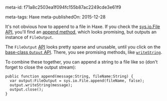 meta-id: f71a8c2503ea1f094fc155b87ac2249cde3e61f9

meta-tags: Haxe
meta-publishedOn: 2015-12-28

It's not obvious how to append to a file in Haxe. If you check the [sys.io.File API](http://api.haxe.org/sys/io/File.html), you'll find an [append method](http://api.haxe.org/sys/io/File.html#append), which looks promising, but outputs an instance of `FileOutput`.

The `FileOutput` [API](http://api.haxe.org/sys/io/FileOutput.html) looks pretty sparse and unusable, until you click on the [base-class `Output` API](http://api.haxe.org/haxe/io/Output.html). There, you see promising methods, like [`writeString`](http://api.haxe.org/haxe/io/Output.html#writeString).

To combine these together, you can append a string to a file like so (don't forget to close the output stream):

```
public function append(message:String, fileName:String) {
  var output:FileOutput = sys.io.File.append(fileName, false);
  output.writeString(message);
  output.close();
}
```
